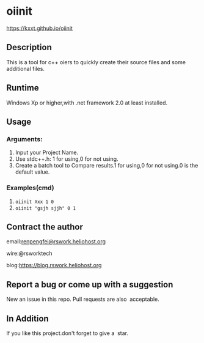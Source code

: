 # oiinit
https://kxxt.github.io/oiinit

## Description
This is a tool for c++ oiers to quickly create their source files and some additional files.

## Runtime
Windows Xp or higher,with .net framework 2.0 at least installed.

## Usage

### Arguments:
1. Input your Project Name.
2. Use stdc++.h: 1 for using,0 for not using.
3. Create a batch tool to Compare results.1 for using,0 for not using.0 is the default value.

### Examples(cmd)
1. `oiinit Xxx 1 0`
2. `oiinit "gsjh sjjh" 0 1`

## Contract the author
email:renpengfei@rswork.heliohost.org

wire:@rsworktech

blog:https://blog.rswork.heliohost.org

## Report a bug or come up with a suggestion
New an issue in this repo.
Pull requests are also  acceptable.

## In Addition
If you like this project.don't forget to give a  star.
